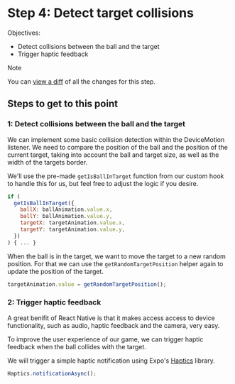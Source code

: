 # Step 4: Detect target collisions

Objectives:
 - Detect collisions between the ball and the target
 - Trigger haptic feedback

> [!NOTE]
> You can [view a diff](https://github.com/nearform/react-native-workshop/pull/18/files) of all the changes for this step.

## Steps to get to this point

### 1: Detect collisions between the ball and the target

We can implement some basic collision detection within the DeviceMotion listener. We need to compare the position of the ball and the position of the current target, taking into account the ball and target size, as well as the width of the targets border.

We'll use the pre-made `getIsBallInTarget` function from our custom hook to handle this for us, but feel free to adjust the logic if you desire. 

```js
if (
  getIsBallInTarget({
    ballX: ballAnimation.value.x,
    ballY: ballAnimation.value.y,
    targetX: targetAnimation.value.x,
    targetY: targetAnimation.value.y,
  })
) { ... }
```

When the ball is in the target, we want to move the target to a new random position. For that we can use the `getRandomTargetPosition` helper again to update the position of the target. 

```js
targetAnimation.value = getRandomTargetPosition();
```

### 2: Trigger haptic feedback

A great benifit of React Native is that it makes access access to device functionality, such as audio, haptic feedback and the camera, very easy.

To improve the user experience of our game, we can trigger haptic feedback when the ball collides with the target.

We will trigger a simple haptic notification using Expo's [Haptics](https://docs.expo.dev/versions/latest/sdk/haptics/) library.

```js
Haptics.notificationAsync();
```
